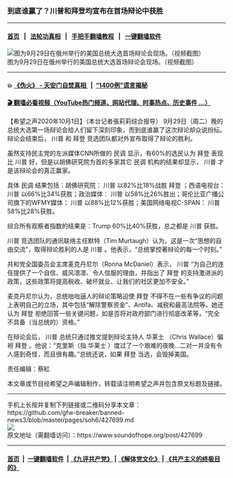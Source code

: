 ### 到底谁赢了？川普和拜登均宣布在首场辩论中获胜
------------------------

#### [首页](https://github.com/gfw-breaker/banned-news3/blob/master/README.md) &nbsp;&nbsp;|&nbsp;&nbsp; [法轮功真相](https://github.com/begood0513/basic/blob/master/README.md)  &nbsp;&nbsp;|&nbsp;&nbsp; [手把手翻墙教程](https://github.com/gfw-breaker/guides/wiki)  &nbsp;&nbsp;|&nbsp;&nbsp; [一键翻墙软件](https://github.com/gfw-breaker/nogfw/blob/master/README.md)  



<div><img alt="图为9月29日在俄州举行的美国总统大选首场辩论会现场。（视频截图）" src="https://img.soundofhope.org/2020-10/10-1-4-1601554168550.jpg"/>
<br/><figcaption class="caption">
 图为9月29日在俄州举行的美国总统大选首场辩论会现场。（视频截图）
</figcaption></div><hr/>

#### 💥 [《伪火》 - 天安门自焚真相 ](http://158.247.195.190:10000/videos/blog/weihuo.html)&nbsp; |&nbsp; [“1400例”谎言揭秘  ](http://158.247.195.190:10000/videos/blog/jiexi1400.html)

#### [ 🎬  翻墙必看视频（YouTube热门频道、网站代理、时事热点、历史事件 ...）](https://github.com/gfw-breaker/links/blob/master/banned.md)

<div><div class="Content__Wrapper sc-1bvya0-0 grZQxZ">
 <p class="meta-top">
  <span class="meta">
   【希望之声2020年10月1日】（本台记者張莉莉综合报导）
  </span>
  9月29日（周二）晚的总统大选第一场辩论会给人们留下深刻印象，而到底谁赢了这次辩论却众说纷纭。辩论会结束后，
  <ok href="/term/1041">
   川普
  </ok>
  和
  <ok href="/term/3365">
   拜登
  </ok>
  竞选团队都对外宣布取得了辩论的胜利。
 </p>
 <p>
  虽然支持民主党的左派媒体CNN所做的
  <ok href="/term/1483">
   民调
  </ok>
  显示，有60%的选民认为
  <ok href="/term/3365">
   拜登
  </ok>
  表现比
  <ok href="/term/1041">
   川普
  </ok>
  好，但是以胡佛研究院为首的多家其它
  <ok href="/term/1483">
   民调
  </ok>
  机构的结果却显示，
  <ok href="/term/1041">
   川普
  </ok>
  才是该辩论会的真正赢家。
 </p>
 <div class="AD_Embed__Wrap-sc-1xslmin-0 igMuqX module desktop">
  <div>
  </div>
 </div>
 <p>
  具体
  <ok href="/term/1483">
   民调
  </ok>
  结果包括：胡佛研究院：
  <ok href="/term/1041">
   川普
  </ok>
  以82%比18%战胜
  <ok href="/term/3365">
   拜登
  </ok>
  ；西语电视台：
  <ok href="/term/1041">
   川普
  </ok>
  以66%比34%获胜；政治媒体：
  <ok href="/term/1041">
   川普
  </ok>
  以58%比26%胜出；哥伦比亚广播公司旗下的WFMY媒体：
  <ok href="/term/1041">
   川普
  </ok>
  以88%比12%获胜；美国网络电视C-SPAN：
  <ok href="/term/1041">
   川普
  </ok>
  58%比28%获胜。
 </p>
 <p>
  综合所有观察者指数的结果是：Trump 60%比40%获胜，总之都是
  <ok href="/term/1041">
   川普
  </ok>
  获胜。
 </p>
 <p>
  <ok href="/term/1041">
   川普
  </ok>
  竞选团队的通讯联络主任默特（Tim Murtaugh）认为，这是一次“思想的自由交流”，取得辩论胜利的人是
  <ok href="/term/1041">
   川普
  </ok>
  。他表示，“总统掌控著辩论的每一个时刻。”
 </p>
 <p>
  共和党全国委员会主席麦克丹尼尔（Ronna McDaniel）表示，
  <ok href="/term/1041">
   川普
  </ok>
  “为自己的连任提供了一个自信、威风凛凛、令人信服的理由，并指出了
  <ok href="/term/3365">
   拜登
  </ok>
  的支持激进派的政策，这些政策将提高税收、破坏就业、让我们的社区更加不安全。”
 </p>
 <p>
  麦克丹尼尔认为，总统咄咄逼人的辩论策略迫使
  <ok href="/term/3365">
   拜登
  </ok>
  不得不在一些有争议的问题上表明自己的立场，其中包括“解除警察资金”、Antifa、减税和最高法院等。她还认为
  <ok href="/term/3365">
   拜登
  </ok>
  拒绝回答一些关键问题，如是否将对政府部门进行彻底改革等，“完全不具备（当总统的）资格。”
 </p>
 <p>
  在辩论会后，
  <ok href="/term/1041">
   川普
  </ok>
  总统只通过推文提到辩论主持人
  <ok href="/term/8020">
   华莱士
  </ok>
  （Chris Wallace）偏袒
  <ok href="/term/3365">
   拜登
  </ok>
  。他说：“克里斯（指
  <ok href="/term/8020">
   华莱士
  </ok>
  ）度过了一个艰难的夜晚...二对一并没有令人感到奇怪，而且很有趣。”总统还说，如果
  <ok href="/term/3365">
   拜登
  </ok>
  当选，会毁掉美国。
 </p>
 <p class="meta-btm">
  责任编辑：蔡紅
 </p>
 <p class="meta-btm">
  本文章或节目经希望之声编辑制作，转载请注明希望之声并包含原文标题及链接。
 </p>
</div>
</div>
<hr/>
手机上长按并复制下列链接或二维码分享本文章：<br/>
https://github.com/gfw-breaker/banned-news3/blob/master/pages/soh6/427699.md <br/>
<a href='https://github.com/gfw-breaker/banned-news3/blob/master/pages/soh6/427699.md'><img src='https://github.com/gfw-breaker/banned-news3/blob/master/pages/soh6/427699.md.png'/></a> <br/>
原文地址（需翻墙访问）：https://www.soundofhope.org/post/427699


------------------------
#### [首页](https://github.com/gfw-breaker/banned-news3/blob/master/README.md) &nbsp;|&nbsp; [一键翻墙软件](https://github.com/gfw-breaker/nogfw/blob/master/README.md) &nbsp;| [《九评共产党》](https://github.com/gfw-breaker/9ping.md/blob/master/README.md#九评之一评共产党是什么) | [《解体党文化》](https://github.com/gfw-breaker/jtdwh.md/blob/master/README.md) | [《共产主义的终极目的》](https://github.com/gfw-breaker/gczydzjmd.md/blob/master/README.md)


<img src='http://gfw-breaker.win/banned-news3/pages/soh6/427699.md' width='0px' height='0px'/>